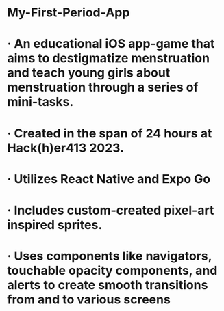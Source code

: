# My-First-Period-App
#
# · An educational iOS app-game that aims to destigmatize menstruation and teach young girls about menstruation through a series of mini-tasks.
# · Created in the span of 24 hours at Hack(h)er413 2023.
# · Utilizes React Native and Expo Go
# · Includes custom-created pixel-art inspired sprites.
# · Uses components like navigators, touchable opacity components, and alerts to create smooth transitions from and to various screens
